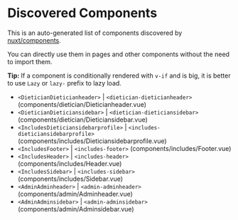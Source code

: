 # Discovered Components

This is an auto-generated list of components discovered by [nuxt/components](https://github.com/nuxt/components).

You can directly use them in pages and other components without the need to import them.

**Tip:** If a component is conditionally rendered with `v-if` and is big, it is better to use `Lazy` or `lazy-` prefix to lazy load.

- `<DieticianDieticianheader>` | `<dietician-dieticianheader>` (components/dietician/Dieticianheader.vue)
- `<DieticianDieticiansidebar>` | `<dietician-dieticiansidebar>` (components/dietician/Dieticiansidebar.vue)
- `<IncludesDieticiansidebarprofile>` | `<includes-dieticiansidebarprofile>` (components/includes/Dieticiansidebarprofile.vue)
- `<IncludesFooter>` | `<includes-footer>` (components/includes/Footer.vue)
- `<IncludesHeader>` | `<includes-header>` (components/includes/Header.vue)
- `<IncludesSidebar>` | `<includes-sidebar>` (components/includes/Sidebar.vue)
- `<AdminAdminheader>` | `<admin-adminheader>` (components/admin/Adminheader.vue)
- `<AdminAdminsidebar>` | `<admin-adminsidebar>` (components/admin/Adminsidebar.vue)
